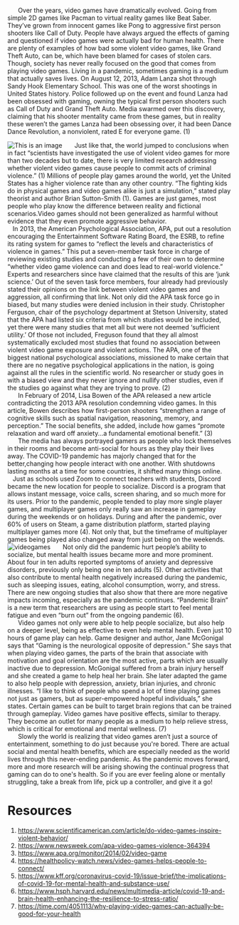 &nbsp;&nbsp;&nbsp;&nbsp;&nbsp;&nbsp;Over the years, video games have dramatically evolved. Going from simple 2D games like Pacman to virtual reality games like Beat Saber. They’ve grown from innocent games like Pong to aggressive first person shooters like Call of Duty. People have always argued the effects of gaming and questioned if video games were actually bad for human health. There are plenty of examples of how bad some violent video games, like Grand Theft Auto, can be, which have been blamed for cases of stolen cars. Though, society has never really focused on the good that comes from playing video games. Living in a pandemic, sometimes gaming is a medium that actually saves lives. 
On August 12, 2013, Adam Lanza shot through Sandy Hook Elementary School. This was one of the worst shootings in United States history. Police followed up on the event and found Lanza had been obsessed with gaming, owning the typical first person shooters such as Call of Duty and Grand Theft Auto. Media swarmed over this discovery, claiming that his shooter mentality came from these games, but in reality these weren’t the games Lanza had been obsessing over, it had been Dance Dance Revolution, a nonviolent, rated E for everyone game. (1) <br>
  
  ![This is an image](https://i.ytimg.com/vi/qvQ3ndKfmmw/maxresdefault.jpg)
 &nbsp;&nbsp;&nbsp;&nbsp;&nbsp;&nbsp;Just like that, the world jumped to conclusions when in fact “scientists have investigated the use of violent video games for more than two decades but to date, there is very limited research addressing whether violent video games cause people to commit acts of criminal violence.” (1) Millions of people play games around the world, yet the United States has a higher violence rate than any other country. “The fighting kids do in physical games and video games alike is just a simulation,” stated play theorist and author Brian Sutton-Smith (1). Games are just games, most people who play know the difference between reality and fictional scenarios.Video games should not been generalized as harmful without evidence that they even promote aggressive behavior.<br>
&nbsp;&nbsp;&nbsp;In 2013, the American Psychological Association, APA, put out a resolution encouraging the Entertainment Software Rating Board, the ESRB, to refine its rating system for games to “reflect the levels and characteristics of violence in games.” This put a seven-member task force in charge of reviewing existing studies and conducting a few of their own to determine “whether video game violence can and does lead to real-world violence.” Experts and researchers since have claimed that the results of this are ‘junk science.’ Out of the seven task force members, four already had previously stated their opinions on the link between violent video games and aggression, all confirming that link. Not only did the APA task force go in biased, but many studies were denied inclusion in their study. Christopher Ferguson, chair of the psychology department at Stetson University, stated that the APA had listed six criteria from which studies would be included, yet there were many studies that met all but were not deemed ‘sufficient utility.’ Of those not included, Freguson found that they all almost systematically excluded most studies that found no association between violent video game exposure and violent actions. The APA, one of the biggest national psychological associations, missioned to make certain that there are no negative psychological applications in the nation, is going against all the rules in the scientific world. No researcher or study goes in with a biased view and they never ignore and nullify other studies, even if the studies go against what they are trying to prove. (2) <br>
	&nbsp;&nbsp;&nbsp;&nbsp;&nbsp;&nbsp;In February of 2014, Lisa Bowen of the APA released a new article contradicting the 2013 APA resolution condemning video games. In this article, Bowen describes how first-person shooters “strengthen a range of cognitive skills such as spatial navigation, reasoning, memory, and perception.” The social benefits, she added, include how games “promote relaxation and ward off anxiety...a fundamental emotional benefit.” (3) <br>
	&nbsp;&nbsp;&nbsp;&nbsp;&nbsp;&nbsp;The media has always portrayed gamers as people who lock themselves in their rooms and become anti-social for hours as they play their lives away. The COVID-19 pandemic has majorly changed that for the better,changing how people interact with one another. With shutdowns lasting months at a time for some countries, it shifted many things online. &nbsp;&nbsp;&nbsp;Just as schools used Zoom to connect teachers with students, Discord became the new location for people to socialize. Discord is a program that allows instant message, voice calls, screen sharing, and so much more for its users. Prior to the pandemic, people tended to play more single player games, and multiplayer games only really saw an increase in gameplay during the weekends or on holidays. During and after the pandemic, over 60% of users on Steam, a game distribution platform, started playing multiplayer games more (4). Not only that, but the timeframe of multiplayer games being played also changed away from just being on the weekends. <br>
	![videogames](https://2f35da97a9ad36d49db6-4d1987fef3a36cccd5478db4931039f0.ssl.cf3.rackcdn.com/assets/media/2020/03/SocialMedia_Americas_Covid19-Gaming_OG_1200x630.jpg)
	&nbsp;&nbsp;&nbsp;&nbsp;&nbsp;&nbsp;Not only did the pandemic hurt people’s ability to socialize, but mental health issues became more and more prominent. About four in ten adults reported symptoms of anxiety and depressive disorders, previously only being one in ten adults (5). Other activities that also contribute to mental health negatively increased during the pandemic, such as sleeping issues, eating, alcohol consumption, worry, and stress. There are new ongoing studies that also show that there are more negative impacts incoming, especially as the pandemic continues. “Pandemic Brain” is a new term that researchers are using as people start to feel mental fatigue and even “burn out” from the ongoing pandemic (6). <br>
	&nbsp;&nbsp;&nbsp;&nbsp;&nbsp;&nbsp;Video games not only were able to help people socialize, but also help on a deeper level, being as effective to even help mental health. Even just 10 hours of game play can help. Game designer and author, Jane McGonigal says that “Gaming is the neurological opposite of depression.” She says that when playing video games, the parts of the brain that associate with motivation and goal orientation are the most active, parts which are usually inactive due to depression. McGonigal suffered from a brain injury herself and she created a game to help heal her brain. She later adapted the game to also help people with depression, anxiety, brian injuries, and chronic illnesses. “I like to think of people who spend a lot of time playing games not just as gamers, but as super-empowered hopeful individuals,” she states. Certain games can be built to target brain regions that can be trained through gameplay. Video games have positive effects, similar to therapy. They become an outlet for many people as a medium to help relieve stress, which is critical for emotional and mental wellness. (7)<br>
	&nbsp;&nbsp;&nbsp;&nbsp;&nbsp;&nbsp;Slowly the world is realizing that video games aren’t just a source of entertainment, something to do just because you're bored. There are actual social and mental health benefits, which are especially needed as the world lives through this never-ending pandemic. As the pandemic moves forward, more and more research will be arising showing the continual progress that gaming can do to one's health. So if you are ever feeling alone or mentally struggling, take a break from life, pick up a controller, and give it a go! <br>

# Resources
1. https://www.scientificamerican.com/article/do-video-games-inspire-violent-behavior/
2. https://www.newsweek.com/apa-video-games-violence-364394
3. https://www.apa.org/monitor/2014/02/video-game
4. https://healthpolicy-watch.news/video-games-helps-people-to-connect/
5. https://www.kff.org/coronavirus-covid-19/issue-brief/the-implications-of-covid-19-for-mental-health-and-substance-use/ 
6. https://www.hsph.harvard.edu/news/multimedia-article/covid-19-and-brain-health-enhancing-the-resilience-to-stress-ratio/ 
7. https://time.com/4051113/why-playing-video-games-can-actually-be-good-for-your-health
